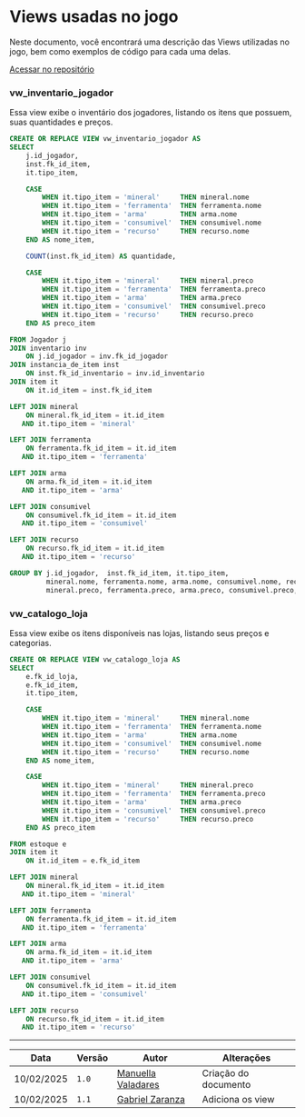 # Views usadas no jogo

Neste documento, você encontrará uma descrição das Views utilizadas no jogo, bem como exemplos de código para cada uma delas.

[Acessar no repositório](https://github.com/SBD1/2024.2-StardewValley)

### vw_inventario_jogador

Essa view exibe o inventário dos jogadores, listando os itens que possuem, suas quantidades e preços.

```sql
CREATE OR REPLACE VIEW vw_inventario_jogador AS
SELECT
    j.id_jogador,
    inst.fk_id_item,
    it.tipo_item,

    CASE
        WHEN it.tipo_item = 'mineral'     THEN mineral.nome
        WHEN it.tipo_item = 'ferramenta'  THEN ferramenta.nome
        WHEN it.tipo_item = 'arma'        THEN arma.nome
        WHEN it.tipo_item = 'consumivel'  THEN consumivel.nome
        WHEN it.tipo_item = 'recurso'     THEN recurso.nome
    END AS nome_item,

    COUNT(inst.fk_id_item) AS quantidade,

    CASE
        WHEN it.tipo_item = 'mineral'     THEN mineral.preco
        WHEN it.tipo_item = 'ferramenta'  THEN ferramenta.preco
        WHEN it.tipo_item = 'arma'        THEN arma.preco
        WHEN it.tipo_item = 'consumivel'  THEN consumivel.preco
        WHEN it.tipo_item = 'recurso'     THEN recurso.preco
    END AS preco_item

FROM Jogador j
JOIN inventario inv 
    ON j.id_jogador = inv.fk_id_jogador
JOIN instancia_de_item inst 
    ON inst.fk_id_inventario = inv.id_inventario
JOIN item it 
    ON it.id_item = inst.fk_id_item

LEFT JOIN mineral 
    ON mineral.fk_id_item = it.id_item
   AND it.tipo_item = 'mineral'

LEFT JOIN ferramenta
    ON ferramenta.fk_id_item = it.id_item
   AND it.tipo_item = 'ferramenta'

LEFT JOIN arma
    ON arma.fk_id_item = it.id_item
   AND it.tipo_item = 'arma'

LEFT JOIN consumivel
    ON consumivel.fk_id_item = it.id_item
   AND it.tipo_item = 'consumivel'

LEFT JOIN recurso
    ON recurso.fk_id_item = it.id_item
   AND it.tipo_item = 'recurso'

GROUP BY j.id_jogador,  inst.fk_id_item, it.tipo_item, 
         mineral.nome, ferramenta.nome, arma.nome, consumivel.nome, recurso.nome,
         mineral.preco, ferramenta.preco, arma.preco, consumivel.preco, recurso.preco;

```

### vw_catalogo_loja

Essa view exibe os itens disponíveis nas lojas, listando seus preços e categorias.

```sql
CREATE OR REPLACE VIEW vw_catalogo_loja AS
SELECT
    e.fk_id_loja,
    e.fk_id_item,
    it.tipo_item,

    CASE
        WHEN it.tipo_item = 'mineral'     THEN mineral.nome
        WHEN it.tipo_item = 'ferramenta'  THEN ferramenta.nome
        WHEN it.tipo_item = 'arma'        THEN arma.nome
        WHEN it.tipo_item = 'consumivel'  THEN consumivel.nome
        WHEN it.tipo_item = 'recurso'     THEN recurso.nome
    END AS nome_item,

    CASE
        WHEN it.tipo_item = 'mineral'     THEN mineral.preco
        WHEN it.tipo_item = 'ferramenta'  THEN ferramenta.preco
        WHEN it.tipo_item = 'arma'        THEN arma.preco
        WHEN it.tipo_item = 'consumivel'  THEN consumivel.preco
        WHEN it.tipo_item = 'recurso'     THEN recurso.preco
    END AS preco_item

FROM estoque e
JOIN item it 
    ON it.id_item = e.fk_id_item

LEFT JOIN mineral 
    ON mineral.fk_id_item = it.id_item
   AND it.tipo_item = 'mineral'

LEFT JOIN ferramenta
    ON ferramenta.fk_id_item = it.id_item
   AND it.tipo_item = 'ferramenta'

LEFT JOIN arma
    ON arma.fk_id_item = it.id_item
   AND it.tipo_item = 'arma'

LEFT JOIN consumivel
    ON consumivel.fk_id_item = it.id_item
   AND it.tipo_item = 'consumivel'

LEFT JOIN recurso
    ON recurso.fk_id_item = it.id_item
   AND it.tipo_item = 'recurso'
```


---

| Data       | Versão | Autor                                             | Alterações                   |
|------------|--------|---------------------------------------------------|------------------------------|
| 10/02/2025 | `1.0`  | [Manuella Valadares](https://github.com/manuvaladares)         | Criação do documento         |
| 10/02/2025 | `1.1`  | [Gabriel Zaranza](https://github.com/GZaranza)         | Adiciona os view |